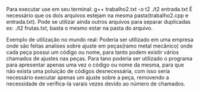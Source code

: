 Para executar use em seu terminal:
g++ trabalho2.txt -o t2
./t2 entrada.txt
É necessário que os dois arquivos estejam na mesma pasta(trabalho2.cpp e entrada.txt).
Pode se utilizar ainda outros arquivos para separar duplicadas ex: ./t2 frutas.txt, basta o mesmo estar na pasta do arquivo.

Exemplo de utilização no mundo real:
Poderia ser utilizado em uma empresa onde são feitas analises sobre ajuste em peças(ramo metal mecânico) onde cada peça possui um código ou nome, para tanto podem existir vários chamados de ajustes nas peças. Para tano poderia ser utilizado o programa para apresentar apenas uma vez o código ou nome da mesma, para que não exista uma poluição de códigos desnecessária, com isso seria necessário executar apenas um ajuste sobre a peça, removendo a necessidade de verifica-la varais vezes devido ao número de chamados.